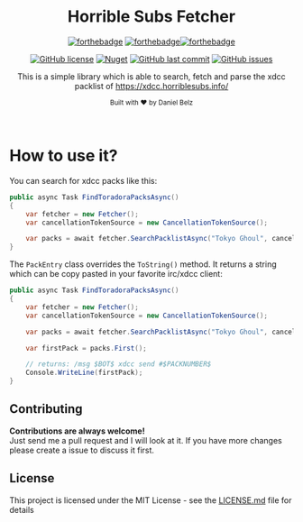 <h1 align="center">Horrible Subs Fetcher</h1>
<div align="center">

[![forthebadge](https://forthebadge.com/images/badges/made-with-c-sharp.svg)](https://forthebadge.com)
[![forthebadge](https://forthebadge.com/images/badges/built-with-grammas-recipe.svg)](https://forthebadge.com)[![forthebadge](https://forthebadge.com/images/badges/60-percent-of-the-time-works-every-time.svg)](https://forthebadge.com)

[![GitHub license](https://img.shields.io/github/license/dbelz/Horrible-Subs-Fetcher.svg?longCache=true&style=flat-square)](https://github.com/dbelz/Horrible-Subs-Fetcher/blob/master/LICENSE.md)
[![Nuget](https://img.shields.io/nuget/v/HorribleSubsFetcher.svg?style=flat-square)](https://www.nuget.org/packages/HorribleSubsFetcher/)
[![GitHub last commit](https://img.shields.io/github/last-commit/dbelz/Horrible-Subs-Fetcher.svg?longCache=true&style=flat-square)](https://github.com/dbelz/Horrible-Subs-Fetcher)
[![GitHub issues](https://img.shields.io/github/issues/dbelz/Horrible-Subs-Fetcher.svg?longCache=true&style=flat-square)](https://github.com/dbelz/Horrible-Subs-Fetcher/issues)

This is a simple library which is able to search, fetch and parse the xdcc packlist of https://xdcc.horriblesubs.info/

<sub>Built with ❤︎ by Daniel Belz</sub>
</div><br>

# How to use it?
You can search for xdcc packs like this:
```csharp
public async Task FindToradoraPacksAsync()
{
    var fetcher = new Fetcher();
    var cancellationTokenSource = new CancellationTokenSource();

    var packs = await fetcher.SearchPacklistAsync("Tokyo Ghoul", cancellationTokenSource.Token);
}
```

The `PackEntry` class overrides the `ToString()` method. It returns a string which can be copy pasted in your favorite irc/xdcc client:
```csharp
public async Task FindToradoraPacksAsync()
{
    var fetcher = new Fetcher();
    var cancellationTokenSource = new CancellationTokenSource();

    var packs = await fetcher.SearchPacklistAsync("Tokyo Ghoul", cancellationTokenSource.Token);

    var firstPack = packs.First();

    // returns: /msg $BOT$ xdcc send #$PACKNUMBER$
    Console.WriteLine(firstPack);
}
```


## Contributing

__Contributions are always welcome!__  
Just send me a pull request and I will look at it. If you have more changes please create a issue to discuss it first.

## License

This project is licensed under the MIT License - see the [LICENSE.md](LICENSE.md) file for details
